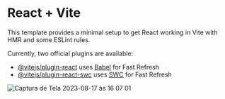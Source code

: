# React + Vite

This template provides a minimal setup to get React working in Vite with HMR and some ESLint rules.

Currently, two official plugins are available:

- [@vitejs/plugin-react](https://github.com/vitejs/vite-plugin-react/blob/main/packages/plugin-react/README.md) uses [Babel](https://babeljs.io/) for Fast Refresh
- [@vitejs/plugin-react-swc](https://github.com/vitejs/vite-plugin-react-swc) uses [SWC](https://swc.rs/) for Fast Refresh


![Captura de Tela 2023-08-17 às 16 07 01](https://github.com/itsmyllaa/rocket-react/assets/60410635/1a30a1b6-3954-40c1-9807-ac45d0c09630)

